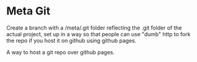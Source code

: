 # Meta Git

Create a branch with a /meta/.git folder reflecting the .git folder of the actual project, set up in a way so that people can use "dumb" http to fork the repo if you host it on github using github pages.

A way to host a git repo over github pages.
